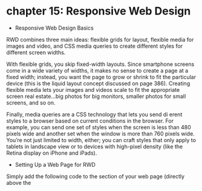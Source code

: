 # chapter 15: Responsive Web Design

* Responsive Web Design Basics

RWD combines three main ideas: flexible grids for layout, flexible media for images and video, and CSS media queries to create different styles for different screen widths.

With flexible grids, you skip fixed-width layouts. Since smartphone screens come in a wide variety of widths, it makes no sense to create a page at a fixed width; instead, you want the page to grow or shrink to fit the particular device (this is the liquid layout concept discussed on page 386). Creating flexible media lets your images and videos scale to fit the appropriate screen real estate...big photos for big monitors, smaller photos for small screens, and so on.

Finally, media queries are a CSS technology that lets you send di erent styles to a browser based on current conditions in the browser. For example, you can send one set of styles when the screen is less than 480 pixels wide and another set when the window is more than 760 pixels wide. You’re not just limited to width, either; you can craft styles that only apply to tablets in landscape view or to devices with high-pixel density (like the Retina display on iPhone and iPads).

* Setting Up a Web Page for RWD

Simply add the following code to the <head> section of your web page (directly above the <title> tag is a good spot for it): `<meta name=”viewport” content=”width=device-width”>`

* Media Queries

Many designers think of three target screens related to the three most common web browsing devices: smartphones, tablets, and desktop computers. Granted, there’s a wide variety of widths for these devices...you can have small phones, large phones, 7” tablets, 10” tablets, and so on, so there’s no one width for all of these devices. Just keep in mind that the goal is to make a page look good at varying widths; you can simply test out different designs and different window widths to see when a four-column design needs to become a two-column or a one-column design.

  * Strategies for Using Media Queries
    * Adjust columns
    * Flexible widths (use percentage rather than pixels)
    * Tighten up white space
    * Adjust font sizes
    * Changing navigation menus (https://css-tricks.com/convert-menu-to-dropdown/)
    * Hide content on hand held devices
    * Use background images
    ```
      .logo {
          width: 960px;
          height: 120px;
          background-image: url(images/large_logo.png)
      }
      .logo {
          width: 100%;
          height: 60px;
          background-image: url(images/small_logo.png)
      }
    ```
  * Creating Breakpoints

  It’s common to create three sets of media queries for three different breakpoints—one for smartphones, one for tablets, and one for desktop monitors. The exact break- point you use will vary from design to design (as well as from device to device), but here’s a common starting point: A screen less than 480 pixels gets one set of styles, a screen between 481 and 768 gets another set of styles, and anything over 768 gets the desktop design. However, it’s up to you. Some designers make the tablet design go up to 1024 pixels, and send desktop styles to browsers wider than 1024.

  * Desktop First or Mobile First

  * Creating Media Queries
  ```
    <link href="css/small.css" rel="stylesheet" media="(max-width:480px)">
    <link href="css/large.css" rel="stylesheet" media="(min-width:769px)">
    <link href="css/medium.css" rel="stylesheet" media="(min-width:481px) and (max-width:768px)">
  ```

  * Including Queries Inside a Style Sheet

  The technique demonstrated above provides one way to use media queries by using the `<link>` tag to load different style sheets for different screen sizes. However, you can also add media queries within a single style sheet. You may want to do this so you don’t have to add multiple `<link>` tags to an HTML file, for example, or you may want to keep your media-query styles together with your main style sheet. Most web designers use this approach, rather than using separate files for each media query.

    * Usethe `@import` directive

    The `@import` directive lets you load additional external style sheets within either an internal or external style sheet. You can also use `@import` with a media query. For example, say you want to load an external style sheet named small.css containing styles for displays that are 320 pixels or smaller. To do that, add the `@import` directive directly to a style sheet: `@import url(css/small.css) (max-width:320px);`

    You must place `@import` directives at the beginning of a style sheet.They can’t come after any styles. As a result, you may run into problems with the cascade, where styles you defined in an external style sheet and loaded using `@import` can be overridden by later styles in the style sheet. You can get around it by simply having one external style sheet that only contains `@import` directives. The first loads a basic style sheet for all devices, and the second and third load style sheets using media queries, like this:
    ```
      @import url(css/base.css); /* no media query, applies to all */
      @import url(css/medium.css) (min-width:481px) and (max-width:768);
      @import url(css/small.css) (max-width: 480px);
    ```

    * Embed the media query in the style sheet
    ```
      @media (max-width: 480px) {
          body {
              /*style properties go here*/
          }
          .style1 {
              /*style properties go here*/
          }
      }
    ```

    The `@media` directive acts as a kind of container for all of the styles that match the query. So in this example, the body and .style1 styles only apply to devices whose screen is no wider than 480 pixels. By using embedded `@media` directives like this, you can keep all of your styles organized into one style sheet. A good approach is to start your external style sheets with styles that aren’t contained in a media query using either the desktop-first or mobile-first approach, and then add media queries for the remaining devices. This is the most common approach used by web designers.

    * A Basic Style Sheet Structure
    ```
      /* Put your reset styles here */
      /* Put styles for desktop and basic styles for all devices here */
      body {
        /* properties for body here */
      }

      /* medium display only */
      @media (min-width: 481px) and (max-width:768px) {
        body {
          /* properties that only apply to tablets */
        }
      }

      /* small display only */
      @media (max-width:480px) {
        body {
          /* properties that only apply to phones */
        }
      }
    ```

    * Mobile First
    ```
    /* Put your reset styles here */
    /* Put styles for mobile and basic styles for all devices here*/
    body {
      /* properties for body here */
    }

    /* medium display only */
    @media (min-width: 481px) and (max-width:768px) {
      body {
        /* properties that only apply to tablets */
        }
    }

    /* large display only */
    @media (min-width:769px) {
      body {
        /* properties that only apply to phones */
      }
    }
    ```

* Flexible Grids

Flexible grids are a core component of responsive web design. They’re nothing much more than the liquid layout discussed on page 386, in which the page’s overall width resizes to fit different width screens. In most cases, that means you set the width to 100%. However, for desktop displays, you may want to use the max-width property (page 208) to make sure the page isn’t absurdly wide on large desktop monitors.

In addition, the individual columns within a design should be percentage-based, instead of set with a fixed pixel- or em-based measurement. Individual columns also need to grow wider or narrower to fit the changing page width.

For example, say you want to create a two-column design where the first column is one-third the width of the page and the second is two-thirds. You may start with some simple HTML, like this:

```
<div class="columns">
  <div class="one-third">
    ...content goes here...
  </div>
  <div class="two-thirds">
    ...content goes here...
  </div>
</div>
```

You can then use several CSS styles to create the fluid layout:
```
  .columns {
    width: auto; /* same as 100% */
    max-width: 1200px;
  }
  .columns:after {
    content: "";
    display: table;
    clear: both;
  }
  .one-third {
    float: left;
    width: 33%;
  }
  .two-thirds {
    float: left;
    width: 67%;
  }
```

  * The Importance of HTML Source Order

  When you’re holding a phone upright in your hand, there’s simply not enough room to have two, let alone three, columns in a row and still have a readable page, so many designers simply lay out a page in one long column for display on a mobile phone. To do so, just remove any floats from the columns you’ve created. For example, if you create a three-column design for desktop display using floats to position the columns side by side, simply set the float property to none on those elements. They then display as HTML normally does—one block-level tag on top of the other.

  This makes the HTML source order very important. For example, a page may have two sidebars, one with a list of links to related sites, the other with ads for products your company sells. A middle column contains the main content—the stuff  your audience is really after when they visit the page. One way to lay this out in columns is to float the first sidebar left and the second sidebar right, and let the main column simply wrap around the two and sit in the middle.

  In terms of HTML, this would mean the two sidebar divs appear first, followed by the tag containing the main content. If you made this page mobile-friendly by removing the floats on these sidebars, you’d end up with the two sidebars appearing above the main content. Your audience would be faced with scrolling down past the ads and links just to get to the content they’re after.

  A more user-friendly approach is to place the main content container above the sidebars. As discussed on page 403, this method can require adding some additional containers and floating all the elements, including the main content div.

  * Reset the Box Model

  As explained on page 414, when you use percentage-based widths, you run into the danger of float drops, where the total width of columns in a row exceeds 100 per- cent, so the last column drops down below the others. Because of the way browsers calculate the widths of elements, adding a border around a div, or padding inside it, will make the div’s onscreen width greater than the width you set in the CSS.

  ```
  *{
    box-sizing: border-box;
  }
  ```

  * Fluid Images

  While a flexible layout creates a design that works in a wide range of browser window widths, you’ll encounter a problem if you’ve inserted images in your pages. Although columns in a flexible design shrink as the window gets smaller, images usually don’t. This can lead to graphics overflowing their bounds and no longer fitting within the width of a column (see Figure 15-3).

  Fortunately, there’s a way to make images flexible as well. It requires two steps: a new CSS style and some changes to your HTML.

  First,in your stylesheet,add the following style: `img { max-width: 100%; }`

  This sets the maximum width of any image to 100 percent of the width of its container. In other words, an image can never be bigger than a column, div, or any HTML element that it sits inside of.

  This alone isn’t enough to make an image flexible. Usually, when you insert an `<img>` tag, you also add the height and width for that image. That’s the size the browser uses when displaying the image. With the max-width property in place, the image won’t get wider than the column, but its height is still locked to the value set in the HTML. In other words, the image will conform to the width of the column, but its height won’t change, resulting in a distorted image. The solution is straightforward: Just remove the width and height attributes from the HTML.

  This approach assumes, of course, that you want all your images to fill the column they’re in. In many cases, you’ll want images to be smaller than that; for example, a photo that’s floated to the right of the main column, with text wrapping around it. To deal with differently sized images, you can create different classes, with different max-width settings, and apply those classes to particular `<img>` tags within the HTML.

  ```
    .imgSmallLeft {
      float: left;
      max-width: 40%;
    }

    <img src="bunny.jpg" alt="bunny" class="imgSmallLeft">
  ```

  ![r1](./r1.png)

  * Videos and Flash
  ```
  img, video, embed, object {
        max-width: 100%;
  }
  ```

  Unfortunately, this style doesn’t do anything to help with videos that are embed- ded using iframes (the most common way to add a YouTube or Vimeo video to a page). For embedded YouTube videos, read this article—http://demosthenes.info/blog/649/Responsive-Design-Create-Fluid-YouTube-and-Vimeo-Content—or simply use the Embed Responsively service (http://embedresponsively.com). Just give this website the URL of the YouTube or Vimeo video, and it will generate the HTML code you need to embed a responsive version of the video on a web page.
